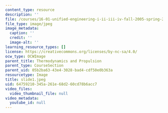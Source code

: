 ```yaml
---
content_type: resource
description: ''
file: /courses/16-01-unified-engineering-i-ii-iii-iv-fall-2005-spring-2006/64759210345a261e68d260cd78b6acc7_slide1.jpeg
file_type: image/jpeg
image_metadata:
  caption: ''
  credit: ''
  image-alt: ''
learning_resource_types: []
license: https://creativecommons.org/licenses/by-nc-sa/4.0/
ocw_type: OCWImage
parent_title: Thermodynamics and Propulsion
parent_type: CourseSection
parent_uid: 05b2ba63-43e4-3028-bad4-cdf50e0b363a
resourcetype: Image
title: slide1.jpeg
uid: 64759210-345a-261e-68d2-60cd78b6acc7
video_files:
  video_thumbnail_file: null
video_metadata:
  youtube_id: null
---
```

